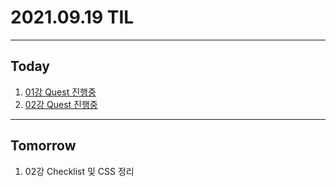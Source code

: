 # 2021.09.19 TIL

---
##  Today
1. [01강 Quest 진행중](https://github.com/hwaku/WebDevCurriculum/blob/master/Quest01/skeleton/index.html)
2. [02강 Quest 진행중](https://github.com/hwaku/TIL/blob/main/2021/09/19/HTML_CSS.html)
---
## Tomorrow
1. 02강 Checklist 및 CSS 정리